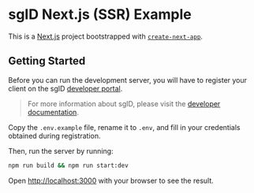 # sgID Next.js (SSR) Example

This is a [Next.js](https://nextjs.org/) project bootstrapped with [`create-next-app`](https://github.com/vercel/next.js/tree/canary/packages/create-next-app).

## Getting Started

Before you can run the development server, you will have to register your client on the sgID [developer portal](https://developer.id.gov.sg/).

> For more information about sgID, please visit the [developer documentation](https://docs.id.gov.sg/).

Copy the `.env.example` file, rename it to `.env`, and fill in your credentials obtained during registration.

Then, run the server by running:

```bash
npm run build && npm run start:dev
```

Open [http://localhost:3000](http://localhost:3000) with your browser to see the result.
